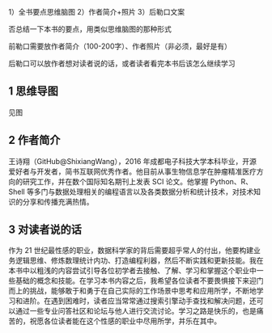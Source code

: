 1）全书要点思维脑图
		2）作者简介+照片
		3）后勒口文案

否总结一下本书的要点，用类似思维脑图的那种形式

前勒口需要放作者简介（100-200字）、作者照片（非必须，最好是有）

后勒口可以放作者想对读者说的话，或者读者看完本书后该怎么继续学习



## 1 思维导图

见图



## 2 作者简介

王诗翔（GitHub@ShixiangWang），2016 年成都电子科技大学本科毕业，开源爱好者与开发者，简书互联网优秀作者。他目前从事生物信息学在肿瘤精准医疗方向的研究工作，并在数个国际知名期刊上发表 SCI 论文。他掌握 Python、R、Shell 等多门与数据处理相关的编程语言以及各类数据分析和统计技术，对技术知识的分享和传播充满热情。

## 3 对读者说的话

作为 21 世纪最性感的职业，数据科学家的背后需要超乎常人的付出，他要构建业务逻辑思维、修炼数理统计内功、打造编程利器，然后不断实践和更新技能。我在本书中以粗浅的内容尝试引导各位初学者去接触、了解、学习和掌握这个职业中一些基础的概念和技能。在学习本书内容之后，我希望各位读者不要畏惧接下来迎门而上的挑战，能够敢于和勇于在自己实际的工作场景中思考和应用所学，不断地学习和进阶。在遇到困难时，读者应当常常通过搜索引擎动手查找和解决问题，还可以通过一些专业问答社区和论坛与他人进行交流讨论。学习之路是快乐的，也是痛苦的，祝愿各位读者能在这个性感的职业中尽用所学，并乐在其中。